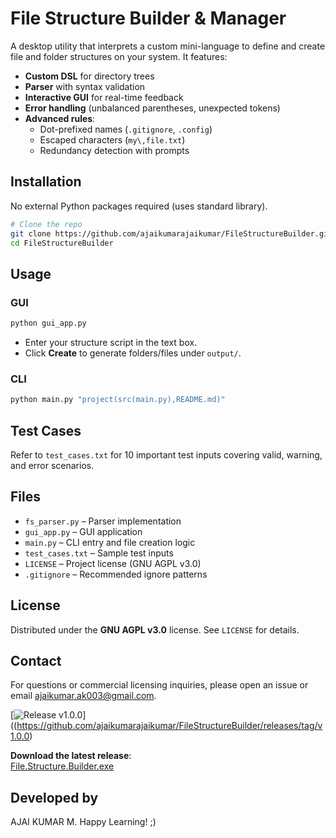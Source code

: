 # File Structure Builder & Manager

A desktop utility that interprets a custom mini-language to define and create file and folder structures on your system. It features:

- **Custom DSL** for directory trees
- **Parser** with syntax validation
- **Interactive GUI** for real-time feedback
- **Error handling** (unbalanced parentheses, unexpected tokens)
- **Advanced rules**: 
  - Dot-prefixed names (`.gitignore`, `.config`)
  - Escaped characters (`my\,file.txt`)
  - Redundancy detection with prompts

## Installation

No external Python packages required (uses standard library).

```bash
# Clone the repo
git clone https://github.com/ajaikumarajaikumar/FileStructureBuilder.git
cd FileStructureBuilder
```

## Usage

### GUI
```bash
python gui_app.py
```
- Enter your structure script in the text box.
- Click **Create** to generate folders/files under `output/`.

### CLI
```bash
python main.py "project(src(main.py),README.md)"
```

## Test Cases

Refer to `test_cases.txt` for 10 important test inputs covering valid, warning, and error scenarios.

## Files

- `fs_parser.py` – Parser implementation
- `gui_app.py` – GUI application
- `main.py` – CLI entry and file creation logic
- `test_cases.txt` – Sample test inputs
- `LICENSE` – Project license (GNU AGPL v3.0)
- `.gitignore` – Recommended ignore patterns

## License

Distributed under the **GNU AGPL v3.0** license. See `LICENSE` for details.

## Contact
For questions or commercial licensing inquiries, please open an issue or email ajaikumar.ak003@gmail.com.

[![Release v1.0.0](https://img.shields.io/github/v/release/yourusername/YourRepo)]((https://github.com/ajaikumarajaikumar/FileStructureBuilder/releases/tag/v1.0.0)

**Download the latest release**:  
[File.Structure.Builder.exe](https://github.com/ajaikumarajaikumar/FileStructureBuilder/releases/download/v1.0.0/File.Structure.Builder.exe)


## Developed by
AJAI KUMAR M. Happy Learning! ;)
